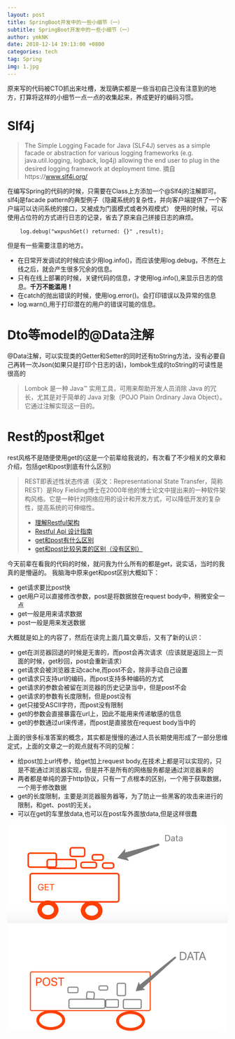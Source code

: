 ```yaml
---
layout: post
title: SpringBoot开发中的一些小细节（一）
subtitle: SpringBoot开发中的一些小细节（一）
author: ymkNK
date: 2018-12-14 19:13:00 +0800
categories: tech
tag: Spring
img: 1.jpg
---
```

原来写的代码被CTO抓出来吐槽，发现确实都是一些当初自己没有注意到的地方，打算将这样的小细节一点一点的收集起来，养成更好的编码习惯。
# Slf4j
>The Simple Logging Facade for Java (SLF4J) serves as a simple facade or abstraction for various logging frameworks (e.g. java.util.logging, logback, log4j) allowing the end user to plug in the desired logging framework at deployment time.
摘自https://www.slf4j.org/

在编写Spring的代码的时候，只需要在Class上方添加一个@Slf4j的注解即可。slf4j是facade pattern的典型例子（隐藏系统的复杂性，并向客户端提供了一个客户端可以访问系统的接口，又被成为门面模式或者外观模式）
使用的时候，可以使用占位符的方式进行日志的记录，省去了原来自己拼接日志的麻烦。

        log.debug("wxpushGet() returned: {}" ,result);

但是有一些需要注意的地方。
- 在日常开发调试的时候应该少用log.info()，而应该使用log.debug，不然在上线之后，就会产生很多冗余的信息。
- 只有在线上部署的时候，关键代码的信息，才使用log.info(),来显示日志的信息。**千万不能滥用！**
- 在catch的抛出错误的时候，使用log.error()。会打印错误以及异常的信息
- log.warn(),用于打印潜在的用户的错误可能的信息。
# Dto等model的@Data注解
@Data注解，可以实现类的Getter和Setter的同时还有toString方法，没有必要自己再转一次Json(如果只是打印个日志的话)，lombok生成的toString的可读性是很高的
>Lombok 是一种 Java™ 实用工具，可用来帮助开发人员消除 Java 的冗长，尤其是对于简单的 Java 对象（POJO Plain Ordinary Java Object）。它通过注解实现这一目的。
# Rest的post和get

rest风格不是随便使用get的(这是一个前辈给我说的，有次看了不少相关的文章和介绍，包括get和post到底有什么区别)
>REST即表述性状态传递（英文：Representational State Transfer，简称REST）是Roy Fielding博士在2000年他的博士论文中提出来的一种软件架构风格。它是一种针对网络应用的设计和开发方式，可以降低开发的复杂性，提高系统的可伸缩性。
>- [理解Restful架构](http://www.ruanyifeng.com/blog/2011/09/restful.html)
>- [Restful Api 设计指南](http://www.ruanyifeng.com/blog/2014/05/restful_api.html)
>- [get和post有什么区别](https://blog.csdn.net/l123649/article/details/79552299)
>- [get和post比较另类的区别（没有区别）](http://www.cnblogs.com/logsharing/p/8448446.html)

今天前辈在看我的代码的时候，就问我为什么所有的都是get，说实话，当时的我真的是懵逼的。
我脑海中原来get和post区别大概如下：
- get请求要比post快
- get用户可以直接修改参数，post是将数据放在request body中，稍微安全一点
- get一般是用来请求数据
- post一般是用来发送数据

大概就是如上的内容了，然后在读完上面几篇文章后，又有了新的认识：
- get在浏览器回退的时候是无害的，而post会再次请求（应该就是返回上一页面的时候，get秒回，post会重新请求）
- get请求会被浏览器主动cache,而post不会，除非手动自己设置
- get请求只支持url的编码，而post支持多种编码的方式
- get请求的参数会被留在浏览器的历史记录当中，但是post不会
- get请求的参数有长度限制，但是post没有
- get只接受ASCII字符，而post没有限制
- get的参数会直接暴露在url上，因此不能用来传递敏感的信息
- get的参数通过url来传递，而post是直接放在request body当中的

上面的很多标准答案的概念，其实都是慢慢的通过人员长期使用形成了一部分思维定式，上面的文章之一的观点就有不同的见解：
- 给post加上url传参，给get加上request body,在技术上都是可以实现的，只是不能通过浏览器实现，但是并不是所有的网络服务都是通过浏览器来的
- 两者都是单纯的源于http协议，只有一丁点根本的区别，一个用于获取数据，一个用于修改数据
- get的长度限制，主要是浏览器服务器等，为了防止一些黑客的攻击来进行的限制，和get、post的无关。
- 可以在get的车里放data,也可以在post车外面放data,但是这样很蠢


![64122226.png](/assets/img/SpringBoot开发中的一些小细节（一）_files/64122226.png)
![64276701.png](/assets/img/SpringBoot开发中的一些小细节（一）_files/64276701.png)
